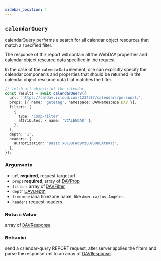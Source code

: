 ```yaml
---
sidebar_position: 1
---
```


## `calendarQuery`

calendarQuery performs a search for all calendar object resources that match a specified filter.

The response of this report will contain all the WebDAV properties and calendar object resource data specified in the request.

In the case of the `calendarData` element, one can explicitly specify the calendar components and properties that should be returned in the calendar object resource data that matches the filter.

```ts
// fetch all objects of the calendar
const results = await calendarQuery({
  url: 'https://caldav.icloud.com/1234567/calendars/personal/',
  props: [{ name: 'getetag', namespace: DAVNamespace.DAV }],
  filters: [
    {
      type: 'comp-filter',
      attributes: { name: 'VCALENDAR' },
    },
  ],
  depth: '1',
  headers: {
    authorization: 'Basic x0C9uFWd9Vz8OwS0DEAtkAlj',
  },
});
```

### Arguments

- `url` **required**, request target url
- `props` **required**, array of [DAVProp](../types/DAVProp.md)
- `filters` array of [DAVFilter](../types/DAVFilter.md)
- `depth` [DAVDepth](../types/DAVDepth.md)
- `timezone` iana timezone name, like `America/Los_Angeles`
- `headers` request headers

### Return Value

array of [DAVResponse](../types/DAVResponse.md)

### Behavior

send a calendar-query REPORT request, after server applies the filters and parse the response xml to an array of [DAVResponse](../types/DAVResponse.md).
